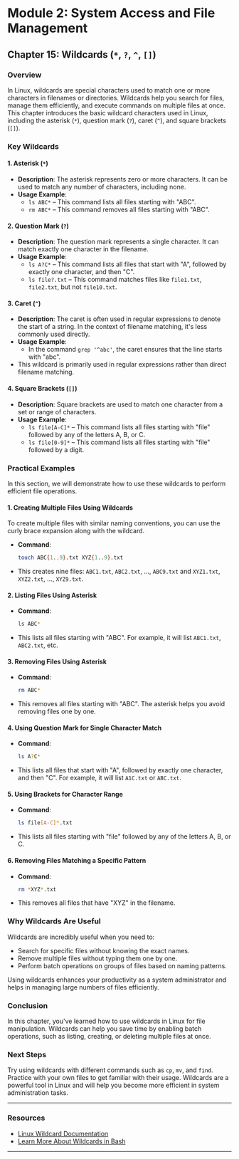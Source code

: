# **Module 2: System Access and File Management**  
## **Chapter 15: Wildcards (`*`, `?`, `^`, `[]`)**

### **Overview**
In Linux, wildcards are special characters used to match one or more characters in filenames or directories. Wildcards help you search for files, manage them efficiently, and execute commands on multiple files at once. This chapter introduces the basic wildcard characters used in Linux, including the asterisk (`*`), question mark (`?`), caret (`^`), and square brackets (`[]`).

### **Key Wildcards**

#### 1. **Asterisk (`*`)**
   - **Description**: The asterisk represents zero or more characters. It can be used to match any number of characters, including none.
   - **Usage Example**:  
     - `ls ABC*` – This command lists all files starting with "ABC".
     - `rm ABC*` – This command removes all files starting with "ABC".

#### 2. **Question Mark (`?`)**
   - **Description**: The question mark represents a single character. It can match exactly one character in the filename.
   - **Usage Example**:  
     - `ls A?C*` – This command lists all files that start with "A", followed by exactly one character, and then "C".
     - `ls file?.txt` – This command matches files like `file1.txt`, `file2.txt`, but not `file10.txt`.

#### 3. **Caret (`^`)**
   - **Description**: The caret is often used in regular expressions to denote the start of a string. In the context of filename matching, it's less commonly used directly.
   - **Usage Example**:  
     - In the command `grep '^abc'`, the caret ensures that the line starts with "abc".
   - This wildcard is primarily used in regular expressions rather than direct filename matching.

#### 4. **Square Brackets (`[]`)**
   - **Description**: Square brackets are used to match one character from a set or range of characters.
   - **Usage Example**:  
     - `ls file[A-C]*` – This command lists all files starting with "file" followed by any of the letters A, B, or C.
     - `ls file[0-9]*` – This command lists all files starting with "file" followed by a digit.

### **Practical Examples**
In this section, we will demonstrate how to use these wildcards to perform efficient file operations.

#### 1. **Creating Multiple Files Using Wildcards**
To create multiple files with similar naming conventions, you can use the curly brace expansion along with the wildcard.
   - **Command**:  
     ```bash
     touch ABC{1..9}.txt XYZ{1..9}.txt
     ```
   - This creates nine files: `ABC1.txt`, `ABC2.txt`, ..., `ABC9.txt` and `XYZ1.txt`, `XYZ2.txt`, ..., `XYZ9.txt`.

#### 2. **Listing Files Using Asterisk**
   - **Command**:  
     ```bash
     ls ABC*
     ```
   - This lists all files starting with "ABC". For example, it will list `ABC1.txt`, `ABC2.txt`, etc.

#### 3. **Removing Files Using Asterisk**
   - **Command**:  
     ```bash
     rm ABC*
     ```
   - This removes all files starting with "ABC". The asterisk helps you avoid removing files one by one.

#### 4. **Using Question Mark for Single Character Match**
   - **Command**:  
     ```bash
     ls A?C*
     ```
   - This lists all files that start with "A", followed by exactly one character, and then "C". For example, it will list `A1C.txt` or `ABC.txt`.

#### 5. **Using Brackets for Character Range**
   - **Command**:  
     ```bash
     ls file[A-C]*.txt
     ```
   - This lists all files starting with "file" followed by any of the letters A, B, or C.

#### 6. **Removing Files Matching a Specific Pattern**
   - **Command**:  
     ```bash
     rm *XYZ*.txt
     ```
   - This removes all files that have "XYZ" in the filename.

### **Why Wildcards Are Useful**
Wildcards are incredibly useful when you need to:
- Search for specific files without knowing the exact names.
- Remove multiple files without typing them one by one.
- Perform batch operations on groups of files based on naming patterns.

Using wildcards enhances your productivity as a system administrator and helps in managing large numbers of files efficiently.

### **Conclusion**
In this chapter, you've learned how to use wildcards in Linux for file manipulation. Wildcards can help you save time by enabling batch operations, such as listing, creating, or deleting multiple files at once.

### **Next Steps**
Try using wildcards with different commands such as `cp`, `mv`, and `find`. Practice with your own files to get familiar with their usage. Wildcards are a powerful tool in Linux and will help you become more efficient in system administration tasks.

---

### **Resources**
- [Linux Wildcard Documentation](https://linux.die.net/man/7/glob)  
- [Learn More About Wildcards in Bash](https://tldp.org/LDP/abs/html/globbingref.html)

---
